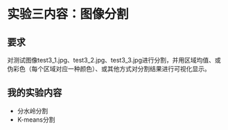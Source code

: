 # 实验三内容：图像分割
## 要求
对测试图像test3_1.jpg、test3_2.jpg、test3_3.jpg进行分割，并用区域均值、或伪彩色（每个区域对应一种颜色）、或其他方式对分割结果进行可视化显示。
## 我的实验内容
- 分水岭分割
- K-means分割